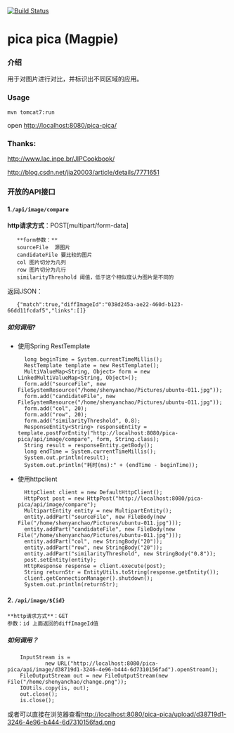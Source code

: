 
[![Build Status](https://travis-ci.org/blueshen/pica-pica.png?branch=master)](https://travis-ci.org/blueshen/pica-pica)
# pica pica (Magpie)
### 介绍
用于对图片进行对比，并标识出不同区域的应用。

### Usage

    mvn tomcat7:run

open <http://localhost:8080/pica-pica/>



### Thanks:

<http://www.lac.inpe.br/JIPCookbook/>

<http://blog.csdn.net/jia20003/article/details/7771651>


### 开放的API接口

#### 1.`/api/image/compare`    
  **http请求方式**：POST[multipart/form-data]

       **form参数：**   
       sourceFile  源图片   
       candidateFile 要比较的图片   
       col 图片切分为几列    
       row 图片切分为几行
       similarityThreshold 阈值，低于这个相似度认为图片是不同的
       
返回JSON：
       
       {"match":true,"diffImageId":"038d245a-ae22-460d-b123-66dd11fcdaf5","links":[]}
       
##### 如何调用?   

- 使用Spring RestTemplate
     
        long beginTime = System.currentTimeMillis();
        RestTemplate template = new RestTemplate();
        MultiValueMap<String, Object> form = new LinkedMultiValueMap<String, Object>();
        form.add("sourceFile", new FileSystemResource("/home/shenyanchao/Pictures/ubuntu-011.jpg"));
        form.add("candidateFile", new FileSystemResource("/home/shenyanchao/Pictures/ubuntu-011.jpg"));
        form.add("col", 20);
        form.add("row", 20);
        form.add("similarityThreshold", 0.8);
        ResponseEntity<String> responseEntity = template.postForEntity("http://localhost:8080/pica-pica/api/image/compare", form, String.class);
        String result = responseEntity.getBody();
        long endTime = System.currentTimeMillis();
        System.out.println(result);
        System.out.println("耗时(ms):" + (endTime - beginTime));
        
- 使用httpclient
    
        HttpClient client = new DefaultHttpClient();
        HttpPost post = new HttpPost("http://localhost:8080/pica-pica/api/image/compare");
        MultipartEntity entity = new MultipartEntity();
        entity.addPart("sourceFile", new FileBody(new File("/home/shenyanchao/Pictures/ubuntu-011.jpg")));
        entity.addPart("candidateFile", new FileBody(new File("/home/shenyanchao/Pictures/ubuntu-011.jpg")));
        entity.addPart("col", new StringBody("20"));
        entity.addPart("row", new StringBody("20"));
        entity.addPart("similarityThreshold", new StringBody("0.8"));
        post.setEntity(entity);
        HttpResponse response = client.execute(post);
        String returnStr = EntityUtils.toString(response.getEntity());
        client.getConnectionManager().shutdown();
        System.out.println(returnStr);
        
#### 2. `/api/image/${id}`
    **http请求方式**：GET
    参数：id 上面返回的diffImageId值
    
##### 如何调用？
    
        InputStream is =
                new URL("http://localhost:8080/pica-pica/api/image/d38719d1-3246-4e96-b444-6d7310156fad").openStream();
        FileOutputStream out = new FileOutputStream(new File("/home/shenyanchao/change.png"));
        IOUtils.copy(is, out);
        out.close();
        is.close();
  

或者可以直接在浏览器查看<http://localhost:8080/pica-pica/upload/d38719d1-3246-4e96-b444-6d7310156fad.png>

